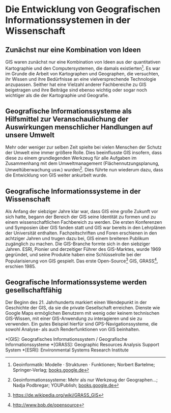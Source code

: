 # Die Entwicklung von Geografischen Informationssystemen in der Wissenschaft

## Zunächst nur eine Kombination von Ideen

GIS waren zunächst nur eine Kombination von Ideen aus der quantitativen Kartographie und den Computersystemen, die damals existierten[^1]. Es war im Grunde die Arbeit von Kartographen und Geographen, die versuchten, ihr Wissen und ihre Bedürfnisse an eine vielversprechende Technologie anzupassen. Seither hat eine Vielzahl anderer Fachbereiche zu GIS beigetragen und ihre Beiträge sind ebenso wichtig oder sogar noch wichtiger als die der Kartographie und Geografie.

## Geografische Informationssysteme als Hilfsmittel zur Veranschaulichung der Auswirkungen menschlicher Handlungen auf unsere Umwelt

Mehr oder weniger zur selben Zeit spielte bei vielen Menschen der Schutz der Umwelt eine immer größere Rolle. Dies beeinflusste GIS insofern, dass diese zu einem grundlegenden Werkzeug für alle Aufgaben im Zusammenhang mit dem Umweltmanagement (Flächennutzungsplanung, Umweltüberwachung usw.) wurden[^2]. Dies führte nun wiederum dazu, dass die Entwicklung von GIS weiter ankurbelt wurde.

## Geografische Informationssysteme in der Wissenschaft

Als Anfang der siebziger Jahre klar war, dass GIS eine große Zukunft vor sich hatte, begann der Bereich der GIS seine Identität zu formen und zu einem wissenschaftlichen Fachbereich zu werden. Die ersten Konferenzen und Symposien über GIS fanden statt und GIS war bereits in den Lehrplänen der Universität enthalten. Fachzeitschriften und Foren erschienen in den achtziger Jahren und trugen dazu bei, GIS einem breiteren Publikum zugänglich zu machen. Die GIS-Branche formte sich in den siebziger Jahren. ESRI, Pionier und derzeitiger Führer des GIS-Marktes, wurde 1969 gegründet, und seine Produkte haben eine Schlüsselrolle bei der Popularisierung von GIS gespielt. Das erste Open-Source[^3] GIS, GRASS[^4], erschien 1985.

## Geografische Informationssysteme werden gesellschaftfähig

Der Beginn des 21. Jahrhunderts markiert einen Wendepunkt in der Geschichte der GIS, da sie die private Gesellschaft erreichen. Dienste wie Google Maps ermöglichen Benutzern mit wenig oder keinem technischen GIS-Wissen, mit einer GIS-Anwendung zu interagieren und sie zu verwenden. Ein gutes Beispiel hierfür sind GPS-Navigationssysteme, die sowohl Analyse- als auch Renderfunktionen von GIS beinhalten.

[^1]: Geoinformatik: Modelle · Strukturen · Funktionen; Norbert Bartelme; Springer-Verlag; [books.google.de](https://books.google.de/books?id=tnkeBgAAQBAJ&pg=PA8&lpg=PA8&dq=anf%C3%A4nge+von+geoinformationssystemen&source=bl&ots=rgFgtIi2Jv&sig=cX2TmF7ZpXnEjuq194a7jvQZHlA&hl=de&sa=X&ved=2ahUKEwjN-Of4ncrcAhUO6KQKHVJMCjcQ6AEwA3oECAMQAQ#v=onepage&q=anf%C3%A4nge%20von%20geoinformationssystemen&f=false)
[^2]: Geoinformationssysteme: Mehr als nur Werkzeug der Geographen...; Nadja Podbregar; YOUPublish; [books.google.de](https://books.google.de/books?id=FcUjDwAAQBAJ&pg=PT11&lpg=PT11&dq=geoinformationssysteme+umweltschutz&source=bl&ots=y1mAWs6ec1&sig=N6StPHdsOoasfq31WFnZvAlvmbU&hl=de&sa=X&ved=2ahUKEwiir63ln8rcAhVDIMUKHXP-DkoQ6AEwCXoECAkQAQ#v=onepage&q=geoinformationssysteme%20umweltschutz&f=false)
[^3]: https://de.wikipedia.org/wiki/GRASS_GIS
[^4]: http://www.bpb.de/opensource

*[GIS]: Geografisches Informationssystem / Geografische Informationssysteme
*[GRASS]: Geographic Resources Analysis Support System
*[ESRI]: Environmental Systems Research Institute

